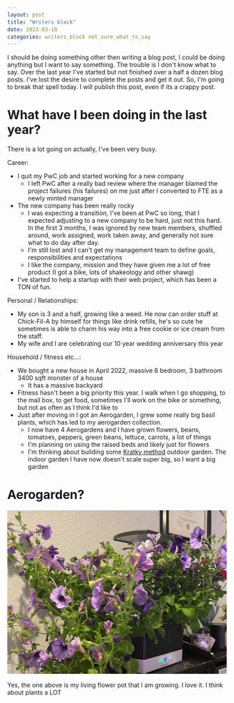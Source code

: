 ```yaml
---
layout: post
title: "Writers block"
date: 2023-03-10
categories: writers_block not_sure_what_to_say
---
```


I should be doing something other then writing a blog post, I could be doing anything but I want to say something. The trouble is I don't know what to say. Over the last year I've started but not finished over a half a dozen blog posts. I've lost the desire to complete the posts and get it out. So, I'm going to break that spell today. I will publish this post, even if its a crappy post. 

#  What have I been doing in the last year? 

There is a lot going on actually, I've been very busy. 

Career: 
* I quit my PwC job and started working for a new company
    * I left PwC after a really bad review where the manager blamed the project failures (his failures) on me just after I converted to FTE as a newly minted manager 
* The new company has been really rocky
    * I was expecting a transition, I've been at PwC so long, that I expected adjusting to a new company to be hard, just not this hard. In the first 3 months, I was ignored by new team members, shuffled around, work assigned, work taken away, and generally not sure what to do day after day. 
    * I'm still lost and I can't get my management team to define goals, responsibilities and expectations
    * I like the company, mission and they have given me a lot of free product (I got a bike, lots of shakeology and other shawg) 
* I've started to help a startup with their web project, which has been a TON of fun. 

Personal / Relationships: 
* My son is 3 and a half, growing like a weed. He now can order stuff at Chick-Fil-A by himself for things like drink refills, he's so cute he sometimes is able to charm his way into a free cookie or ice cream from the staff. 
* My wife and I are celebrating our 10 year wedding anniversary this year 

Household / fitness etc...: 
* We bought a new house in April 2022, massive 6 bedroom, 3 bathroom 3400 sqft monster of a house 
    * It has a massive backyard 
* Fitness hasn't been a big priority this year. I walk when I go shopping, to the mail box, to get food, sometimes I'll work on the bike or something, but not as often as I think I'd like to 
* Just after moving in I got an Aerogarden, I grew some really big basil plants, which has led to my aerogarden collection. 
    * I now have 4 Aerogardens and I have grown flowers, beans, tomatoes, peppers, green beans, lettuce, carrots, a lot of things
    * I'm planning on using the raised beds and likely just for flowers
    * I'm thinking about building some <a href="https://www.nosoilsolutions.com/kratky-method-hydroponic-gardening/" target="_blank">Kratky method</a> outdoor garden. The indoor garden I have now doesn't scale super big, so I want a big garden

# Aerogarden? 
<img src="/assets/img/aerogarden.png" />

Yes, the one above is my living flower pot that I am growing. I love it. I think about plants a LOT 